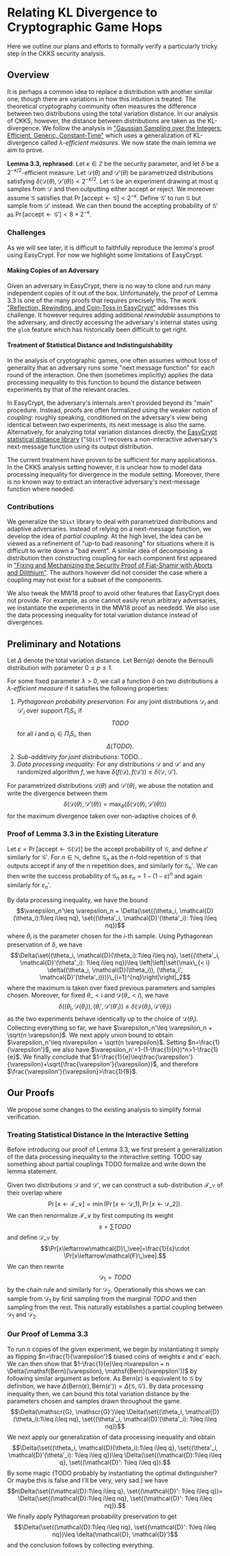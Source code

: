 # Relating KL Divergence to Cryptographic Game Hops

Here we outline our plans and efforts to formally verify a particularly tricky step in the CKKS security analysis.

## Overview

It is perhaps a common idea to replace a distribution with another similar one,
though there are variations in how this intuition is treated.
The theoretical cryptography community often measures the difference between two distributions using the total variation distance.
In our analysis of CKKS, however, the distance between distributions are taken as the KL-divergence.
We follow the analysis in ["Gaussian Sampling over the Integers: Efficient, Generic, Constant-Time"](https://ia.cr/2017/259) which uses a generalization of KL-divergence called $\lambda$*-efficient measures*.
We now state the main lemma we aim to prove.

**Lemma 3.3, rephrased**:
Let $\kappa\in\mathbb{Z}$ be the security parameter, and let $\delta$ be a $2^{-\kappa/2}$-efficient measure.
Let $\mathcal{D}(\theta)$ and $\mathcal{D}'(\theta)$ be parametrized distributions satisfying $\delta(\mathcal{D}(\theta), \mathcal{D}'(\theta))<2^{-\kappa/2}$.
Let $\mathscr{G}$ be an experiment drawing at most $q$ samples from $\mathcal{D}$ and then outputting either $\mathsf{accept}$ or $\mathsf{reject}$.
We moreover assume $\mathscr{G}$ satisfies that $\Pr[\mathsf{accept}\leftarrow\mathscr{G}]<2^{-\kappa}$.
Define $\mathscr{G}'$ to run $\mathscr{G}$ but sample from $\mathcal{D}'$ instead.
We can then bound the accepting probability of $\mathscr{G}'$ as $\Pr[\mathsf{accept}\leftarrow\mathscr{G}']<8\times 2^{-\kappa}$.

### Challenges

As we will see later, it is difficult to faithfully reproduce the lemma's proof using EasyCrypt.
For now we highlight some limitations of EasyCrypt.

#### Making Copies of an Adversary

Given an adversary in EasyCrypt, there is no way to clone and run many independent copies of it out of the box.
Unfortunately, the proof of Lemma 3.3 is one of the many proofs that requires precisely this.
The work ["Reflection, Rewinding, and Coin-Toss in EasyCrypt"](https://ia.cr/2021/1078) addresses this challenge.
It however requires adding additional *rewindable* assumptions to the adversary, and directly accessing the adversary's internal states using the `glob` feature which has historically been difficult to get right.

#### Treatment of Statistical Distance and Indistinguishability

In the analysis of cryptographic games, one often assumes without loss of generality that an adversary runs some "next message function" for each round of the interaction.
One then (sometimes implicitly) applies the data processing inequality to this function to bound the distance between experiments by that of the relevant oracles.

In EasyCrypt, the adversary's internals aren't provided beyond its "main" procedure.
Instead, proofs are often formalized using the weaker notion of *coupling*:
roughly speaking, conditioned on the adversary's view being identical between two experiments, its next message is also the same.
Alternatively, for analyzing total variation distances directly,
the [EasyCrypt statistical distance library](https://github.com/EasyCrypt/easycrypt/blob/main/theories/distributions/SDist.ec) ("`SDist`") recovers a non-interactive adversary's next-message function using its output distribution.

The current treatment have proven to be sufficient for many applicationss.
In the CKKS analysis setting however,
it is unclear how to model data processing inequality for divergence in the module setting.
Moreover, there is no known way to extract an interactive adversary's next-message function where needed.

### Contributions

We generalize the `SDist` library to deal with parametrized distributions and adaptive adversaries.
Instead of relying on a next-message function,
we develop the idea of *partial coupling*.
At the high level, the idea can be viewed as a refinement of "up-to bad reasoning" for situations where it is difficult to write down a "bad event".
A similar idea of decomposing a distribution then constructing coupling for each component first appeared in ["Fixing and Mechanizing the Security Proof of Fiat-Shamir with Aborts and Dilithium"](https://ia.cr/2023/246).
The authors however did not consider the case where a coupling may not exist for a subset of the components.

We also tweak the MW18 proof to avoid other features that EasyCrypt does not provide.
For example, as one cannot easily rerun arbitrary adversaries,
we instantiate the experiments in the MW18 proof as neededd.
We also use the data processing inequality for total variation distance instead of divergences.

## Preliminary and Notations

Let $\Delta$ denote the total variation distance.
Let $\mathsf{Bern}(p)$ denote the Bernoulli distribution with parameter $0\le p\le1$.

For some fixed parameter $\lambda>0$, we call a function $\delta$ on two distributions a $\lambda$*-efficient measure* if it satisfies the following properties:
1. *Pythagorean probability preservation:*
   For any joint distributions $\mathcal{D}_i$ and $\mathcal{D}'_i$ over support $\Pi_i S_i$,
   if
   $$TODO$$
   for all $i$ and $a_i\in \Pi_i S_i$, then
   $$\Delta(TODO).$$
1. *Sub-additivity for joint distributions:*
   TODO...
1. *Data processing inequality:*
   For any distributions $\mathcal{D}$ and $\mathcal{D}'$ and any randomized algorithm $f$,
   we have $\delta(f(\mathcal{D}), f(\mathcal{D}'))\leq \delta(\mathcal{D}, \mathcal{D}')$.

For parametrized distributions $\mathcal{D}(\theta)$ and $\mathcal{D}'(\theta)$,
we abuse the notation and write the divergence between them
$$\delta(\mathcal{D}(\theta), \mathcal{D}'(\theta))=\max_\theta(\delta(\mathcal{D}(\theta), \mathcal{D}'(\theta)))$$
for the maximum divergence taken over non-adaptive choices of $\theta$.

### Proof of Lemma 3.3 in the Existing Literature

Let
$\varepsilon=\Pr[\mathsf{accept}\leftarrow\mathscr{G}(\mathcal{D})]$
be the accept probability of $\mathscr{G}$, and define $\varepsilon'$ similarly for $\mathscr{G}'$.
For $n\in\mathbb{N}$, define $\mathscr{G}_n$ as the $n$-fold repetition of $\mathscr{G}$ that outputs $\mathsf{accept}$ if any of the $n$ repetition does, and similarly for $\mathscr{G}_n'$.
We can then write the success probability of $\mathscr{G}_n$ as
$\varepsilon_n=1-(1-\varepsilon)^n$
and again similarly for $\varepsilon_n'$.

By data processing inequality, we have the bound
$$\varepsilon_n'\leq \varepsilon_n + \Delta(\set{(\theta_i, \mathcal{D}(\theta_i):1\leq i\leq nq},
\set{(\theta'_i, \mathcal{D}'(\theta'_i): 1\leq i\leq nq})$$
where $\theta_i$ is the parameter chosen for the $i$-th sample.
Using Pythagorean preservation of $\delta$, we have
$$\Delta(\set{(\theta_i, \mathcal{D}(\theta_i):1\leq i\leq nq},
\set{(\theta'_i, \mathcal{D}'(\theta'_i): 1\leq i\leq nq})\leq
\left|\left|\set{\max\_{< i}
\delta((\theta_i, \mathcal{D}(\theta_i)), (\theta_i', \mathcal{D}'(\theta'_i)))}\_{i=1}^{nq}\right|\right|_2$$
where the maximum is taken over fixed previous parameters and samples chosen.
Moreover, for fixed $\theta\_{ < i}$ and $\mathcal{D}(\theta\_{ < i})$, we have
$$\delta((\theta_i, \mathcal{D}(\theta_i)), (\theta_i', \mathcal{D}'(\theta'_i)) \leq \delta(\mathcal{D}(\theta_i), \mathcal{D}'(\theta_i))$$
as the two experiments behave identically up to the choice of $\mathcal{D}(\theta_i)$.
Collecting everything so far, we have
$\varepsilon_n'\leq \varepsilon_n + \sqrt{n \varepsilon}$.
We next apply union bound to obtain
$\varepsilon_n'\leq n\varepsilon + \sqrt{n \varepsilon}$.
Setting $n=\frac{1}{\varepsilon'}$, we also have
$\varepsilon_n'=1-(1-\frac{1}{n})^n>1-\frac{1}{e}$.
We finally conclude that
$1-\frac{1}{e}\leq\frac{\varepsilon'}{\varepsilon}+\sqrt{\frac{\varepsilon'}{\varepsilon}}$,
and therefore $\frac{\varepsilon'}{\varepsilon}>\frac{1}{8}$.

## Our Proofs

We propose some changes to the existing analysis to simplify formal verification.

### Treating Statistical Distance in the Interactive Setting

Before introducing our proof of Lemma 3.3, we first present a generalization of the data processing inequality to the interactive setting.
TODO say something about partial couplings
TODO formalize and write down the lemma statement.

Given two distributions $\mathcal{D}$ and $\mathcal{D}'$, we can construct a sub-distribution $\mathcal{F}\_{\vee}$ of their overlap where
$$\Pr[x\leftarrow\mathcal{F}\_\vee]=\min(\Pr[x\leftarrow\mathcal{D}\_1], \Pr[x\leftarrow\mathcal{D}\_2]).$$
We can then renormalize $\mathcal{F}\_\vee$ by first computing its weight
$$s=\sum TODO$$
and define $\mathcal{D}\_{\vee}$ by
$$\Pr[x\leftarrow\mathcal{D}\_\vee]=\frac{1}{s}\cdot \Pr[x\leftarrow\mathcal{F}\_\vee].$$
We can then rewrite
$$\mathcal{D}_1=TODO$$
by the chain rule and similarly for $\mathcal{D}_2$.
Operationally this shows we can sample from $\mathcal{D}_1$ by first sampling from the marginal $TODO$ and then sampling from the rest.
This naturally establishes a partial coupling between $\mathcal{D}_1$ and $\mathcal{D}_2$.

### Our Proof of Lemma 3.3

To run $n$ copies of the given experiment,
we begin by instantiating it simply as flipping $n=\frac{1}{\varepsilon'}$ biased coins of weights $\varepsilon$ and $\varepsilon'$ each.
We can then show that
$1-\frac{1}{e}\leq n\varepsilon + n \Delta(\mathsf{Bern}(\varepsilon), \mathsf{Bern}(\varepsilon'))$
by following similar argument as before.
As $\mathsf{Bern}(\varepsilon)$ is equivalent to $\mathscr{G}$ by definition, we have
$\Delta(\mathsf{Bern}(\varepsilon), \mathsf{Bern}(\varepsilon'))=\Delta(\mathscr{G}, \mathscr{G}')$.
By data processing inequality then, we can bound this total variation distance by the parameters chosen and samples drawn throughout the game.
$$\Delta(\mathscr{G}, \mathscr{G}')\leq
\Delta(\set{(\theta_i, \mathcal{D}(\theta_i):1\leq i\leq nq},
\set{(\theta'_i, \mathcal{D}'(\theta'_i): 1\leq i\leq nq})$$
We next apply our generalization of data processing inequality and obtain
$$\Delta(\set{(\theta_i, \mathcal{D}(\theta_i):1\leq i\leq q},
\set{(\theta'_i, \mathcal{D}'(\theta'_i): 1\leq i\leq q})\leq
\Delta(\set{(\mathcal{D}:1\leq i\leq q},
\set{(\mathcal{D}': 1\leq i\leq q}).$$
By some magic (TODO probably by instantiating the optimal distinguisher? Or maybe this is false and I'll be very, very sad.) we have
$$n\Delta(\set{(\mathcal{D}:1\leq i\leq q},
\set{(\mathcal{D}': 1\leq i\leq q})=
\Delta(\set{(\mathcal{D}:1\leq i\leq nq},
\set{(\mathcal{D}': 1\leq i\leq nq}).$$
We finally apply Pythagorean probability preservation to get
$$\Delta(\set{(\mathcal{D}:1\leq i\leq nq},
\set{(\mathcal{D}': 1\leq i\leq nq})\leq
\delta(\mathcal{D}, \mathcal{D}')$$
and the conclusion follows by collecting everything.
